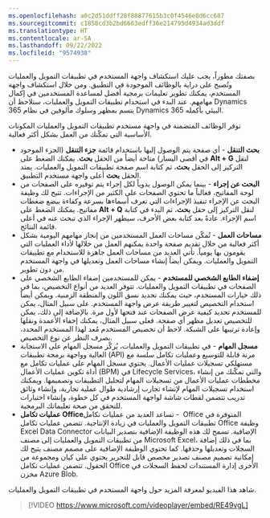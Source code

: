 ```yaml
---
ms.openlocfilehash: a0c2d51ddff28f88877615b3c0f4546e8d6cc687
ms.sourcegitcommit: c1858cd3b2bd6663edff36e214795d4934ad3ddf
ms.translationtype: HT
ms.contentlocale: ar-SA
ms.lasthandoff: 09/22/2022
ms.locfileid: "9574938"
---
```

بصفتك مطوراً، يجب عليك استكشاف واجهة المستخدم في تطبيقات التمويل والعمليات وتُصبح على دراية بالوظائف الموجودة في التطبيق. ومن خلال استكشاف واجهة المستخدم، يمكنك تطوير تعليمات برمجية أفضل لمساعدة المستخدمين في إكمال مهامهم. عند ‏‏البدء في استخدام تطبيقات التمويل والعمليات، ستلاحظ أن Dynamics 365 يتسم بمظهر وسلوك مألوفين في نظام Dynamics 365 البيئي بأكمله.

توفر الوظائف المتضمنة في ‏‏واجهة مستخدم تطبيقات التمويل والعمليات المكونات الأساسية التي تمكّنك من العمل بشكل أكثر فعالية.

- **بحث التنقل** - أي صفحة يتم الوصول إليها باستخدام قائمة  **جزء التنقل** (الجزء الموجود في أقصى اليسار) متاحة أيضاً من الحقل **بحث**. يمكنك الضغط على **Alt + G** لنقل التركيز إلى الحقل **بحث**، ثم كتابة اسم صفحة تطبيقات التمويل والعمليات. يمتد الحقل **بحث** أعلى واجهة مستخدم التطبيق.
- **البحث عن إجراء** - بينما يمكن الوصول يدوياً لكل إجراء يتم توفيره على الصفحات من لوحة المفاتيح، فغالباً ما تحتوي الصفحات على الكثير من الإجراءات. تتيح لك وظيفة البحث عن الإجراء تنفيذ الإجراءات التي تعرف أسماءها بسرعة وكفاءة ببضع ضغطات مفاتيح. يمكنك الضغط على **Alt + Q** لنقل التركيز إلى حقل **بحث**، ثم البدء في كتابة اسم الإجراء. عادةً بعد كتابة بعض الأحرف، سيظهر الإجراء الذي تبحث عنه في أعلى قائمة النتائج.
- **مساحات العمل** - تُمكّن مساحات العمل المستخدمين من إنجاز مهامهم اليومية بشكل أكثر فعالية من خلال تقديم صفحة واحدة يمكنهم العمل من خلالها لأداء العمليات التي يقومون بها يومياً. تأتي العديد من مساحات العمل جاهزة للاستخدام مع تطبيقات التمويل والعمليات. ويمكن أيضاً إنشاء مساحات العمل وتعديلها في واجهة المستخدم من دون تطوير.
- **إضفاء الطابع الشخصي للمستخدم** - يمكن للمستخدمين إضفاء الطابع الشخصي على الصفحات في تطبيقات التمويل والعمليات. تتوفر العديد من أنواع التخصيص، بما في ذلك خيارات المستخدم، حيث يمكنك تحديد نسق اللون والمنطقة الزمنية. ويمكن أيضاً استخدام التخصيص لتغيير طريقة عرض واجهة المستخدم. على سبيل المثال، يمكن للمستخدم تحديد كيفية عرض الصفحات عند فتحها لأول مرة. بالإضافة إلى ذلك، يمكن للتخصيص تعديل مظهر أي صفحة. فعلى سبيل المثال، يمكنك إخفاء الأعمدة ونقلها وإعادة ترتيبها على الشبكة. لاحظ أن تخصيص المستخدم مُعد لهذا المستخدم المحدد، بصرف النظر عن نوع التخصيص.
- **مسجل المهام** - في تطبيقات التمويل والعمليات، يُركّز مسجل المهام على الاستجابة العالية وواجهة برمجة تطبيقات (API) مرنة قابلة للتوسيع وعمليات تكامل سلسة مع مستهلكي تسجيلات عمليات الأعمال. يحتوي مسجل المهام على عمليات تكامل مع أداة تكوين عمليات الأعمال (BPM) في Lifecycle Services، والتي تمكّنك من إنشاء مخططات عمليات الأعمال من تسجيلات المهام لتحليل التطبيقات وتصميمها. ويمكنك استخدام تسجيلات المهام لإنشاء تجارب إرشادية طوال عملية تجارية، وإنشاء وثائق تدريب تتضمن لقطات شاشة لواجهة المستخدم في كل خطوة، وإنشاء اختبارات للتحقق من صحة تعليماتك البرمجية.
- **عمليات تكامل Office‏** - تساعد العديد من عمليات تكامل Office المتوفرة في تطبيقات التمويل والعمليات في زيادة الإنتاجية. تتضمن عمليات تكامل Office وظيفة Excel Data Connector الإضافية. تسمح لك هذه الوظيفة الإضافية بتصدير البيانات من تطبيقات التمويل والعمليات إلى مصنف Microsoft Excel، بما في ذلك إضافة السجلات وتعديلها وحذفها. كما تحتوي الوظيفة الإضافية على مصمم مصنف يتيح لك إمكانية تصميم مصنف تصدير مخصص قابل للتحرير يحتوي على كيان ومجموعة من الحقول. تتضمن عمليات تكامل Office الأخرى إدارة المستندات لحفظ السجلات في مخزن Azure Blob.

شاهد هذا الفيديو لمعرفة المزيد حول واجهة المستخدم في تطبيقات التمويل والعمليات.

 > [!VIDEO https://www.microsoft.com/videoplayer/embed/RE49vgL]
